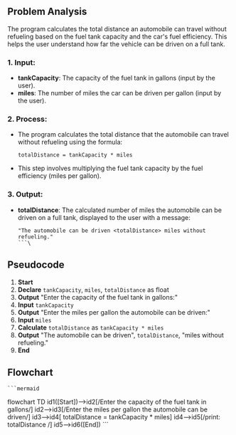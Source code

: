 ## Problem Analysis

The program calculates the total distance an automobile can travel without refueling based on the fuel tank capacity and the car's fuel efficiency. This helps the user understand how far the vehicle can be driven on a full tank.

### 1. **Input:**
   - **tankCapacity**: The capacity of the fuel tank in gallons (input by the user).
   - **miles**: The number of miles the car can be driven per gallon (input by the user).

### 2. **Process:**
   - The program calculates the total distance that the automobile can travel without refueling using the formula:
     ```
     totalDistance = tankCapacity * miles
     ```
   - This step involves multiplying the fuel tank capacity by the fuel efficiency (miles per gallon).

### 3. **Output:**
   - **totalDistance**: The calculated number of miles the automobile can be driven on a full tank, displayed to the user with a message:
     ```
     "The automobile can be driven <totalDistance> miles without refueling."
     ```\
## Pseudocode
1. **Start**
2. **Declare** `tankCapacity`, `miles`, `totalDistance` as float
3. **Output** "Enter the capacity of the fuel tank in gallons:"
4. **Input** `tankCapacity`
5. **Output** "Enter the miles per gallon the automobile can be driven:"
6. **Input** `miles`
7. **Calculate** `totalDistance` as `tankCapacity * miles`
8. **Output** "The automobile can be driven", `totalDistance`, "miles without refueling."
9. **End**
    
## Flowchart
    ```mermaid
flowchart TD
    id1([Start])-->id2[/Enter the capacity of the fuel tank in gallons/]
    id2-->id3[/Enter the miles per gallon the automobile can be driven/]
    id3-->id4[ totalDistance = tankCapacity * miles]
    id4-->id5[/print: totalDistance /]
    id5-->id6([End])
    ```
